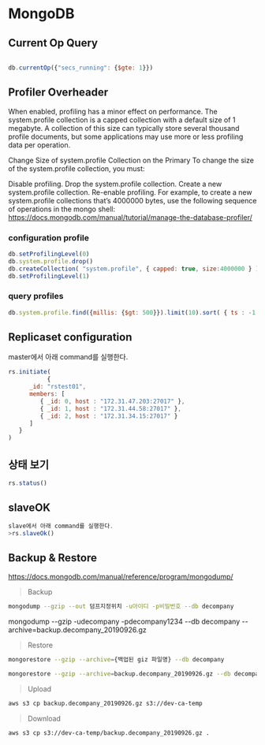 # MongoDB


## Current Op Query

```javascript

db.currentOp({"secs_running": {$gte: 1}})

```

## Profiler Overheader

When enabled, profiling has a minor effect on performance. The system.profile collection is a capped collection with a default size of 1 megabyte. A collection of this size can typically store several thousand profile documents, but some applications may use more or less profiling data per operation.

Change Size of system.profile Collection on the Primary
To change the size of the system.profile collection, you must:

Disable profiling.
Drop the system.profile collection.
Create a new system.profile collection.
Re-enable profiling.
For example, to create a new system.profile collections that’s 4000000 bytes, use the following sequence of operations in the mongo shell:
https://docs.mongodb.com/manual/tutorial/manage-the-database-profiler/

### configuration profile

```javascript
db.setProfilingLevel(0)
db.system.profile.drop()
db.createCollection( "system.profile", { capped: true, size:4000000 } )
db.setProfilingLevel(1)
```

### query profiles

```javascript
db.system.profile.find({millis: {$gt: 500}}).limit(10).sort( { ts : -1 } ).pretty()
```

## Replicaset configuration
master에서 아래 command를 실행한다.

```javascript
rs.initiate(
           {
      _id: "rstest01",
      members: [
         { _id: 0, host : "172.31.47.203:27017" },
         { _id: 1, host : "172.31.44.58:27017" },
         { _id: 2, host : "172.31.34.15:27017" }
      ]
   }
)
```

## 상태 보기

```javascript
rs.status()
```

## slaveOK 

```javascript
slave에서 아래 command를 실행한다.
>rs.slaveOk()
```


## Backup & Restore
https://docs.mongodb.com/manual/reference/program/mongodump/

> Backup
```bash
mongodump --gzip --out 덤프지정위치 -u아이디 -p비밀번호 --db decompany
```

mongodump --gzip -udecompany -pdecompany1234 --db decompany --archive=backup.decompany_20190926.gz

> Restore

```bash
mongorestore --gzip --archive={백업된 giz 파일명} --db decompany

mongorestore --gzip --archive=backup.decompany_20190926.gz --db decompany
```

> Upload
```bash
aws s3 cp backup.decompany_20190926.gz s3://dev-ca-temp
```

> Download
```bash
aws s3 cp s3://dev-ca-temp/backup.decompany_20190926.gz .
```